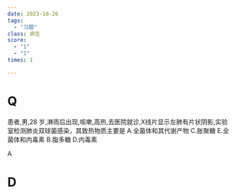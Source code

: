 ```yaml
---
date: 2023-10-26
tags:
  - "习题"
class: 病生
score:
  - "1"
  - "1"
times: 1

---
```



# Q
患者,男,28 岁,淋雨后出现,咳嗽,高热,去医院就诊,X线片显示左肺有片状阴影,实验室检测肺炎双球菌感染，其致热物质主要是
A.全菌体和其代谢产物
C.胀聚糖
E.全菌体和内毒素
B.脂多糖
D.内毒素



A





# D